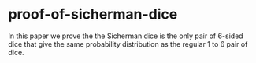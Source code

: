 # proof-of-sicherman-dice
In this paper we prove the the Sicherman dice is the only pair of 6-sided dice that give the same probability distribution as the regular 1 to 6 pair of dice. 
